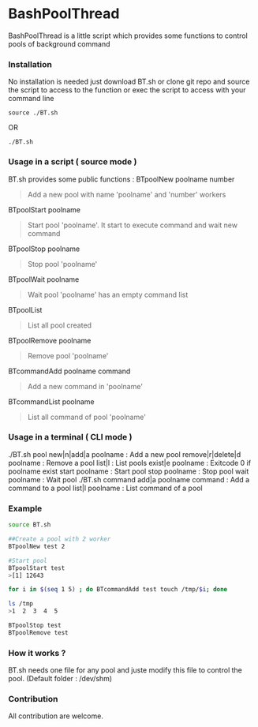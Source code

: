 BashPoolThread
==============
BashPoolThread is a little script which provides some functions to control pools of background command

### Installation
No installation is needed just download BT.sh or clone git repo and source the script to access to the function or exec the script to access with your command line

```
source ./BT.sh
```

OR

```
./BT.sh
```

### Usage in a script ( source mode )
BT.sh provides some public functions :
BTpoolNew poolname number
> Add a new pool with name 'poolname' and 'number' workers

BTpoolStart poolname
> Start pool 'poolname'. It start to execute command and wait new command

BTpoolStop poolname
> Stop pool 'poolname'

BTpoolWait poolname
> Wait pool 'poolname' has an empty command list

BTpoolList
> List all pool created

BTpoolRemove poolname
> Remove pool 'poolname'

BTcommandAdd poolname command
> Add a new command in 'poolname'

BTcommandList poolname
> List all command of pool 'poolname'

### Usage in a terminal ( CLI mode )
./BT.sh pool
    new|n|add|a   poolname      : Add a new pool
    remove|r|delete|d  poolname : Remove a pool
    list|l                      : List pools
    exist|e poolname            : Exitcode 0 if poolname exist
    start poolname              : Start pool
    stop poolname               : Stop pool
    wait poolname               : Wait pool
./BT.sh command
    add|a poolname command      : Add a command to a pool
    list|l poolname             : List command of a pool

### Example
```bash
source BT.sh

##Create a pool with 2 worker
BTpoolNew test 2

#Start pool
BTpoolStart test
>[1] 12643

for i in $(seq 1 5) ; do BTcommandAdd test touch /tmp/$i; done

ls /tmp
>1  2  3  4  5

BTpoolStop test
BTpoolRemove test

```

### How it works ?
BT.sh needs one file for any pool and juste modify this file to control the pool.
(Default folder : /dev/shm)

### Contribution
All contribution are welcome.
